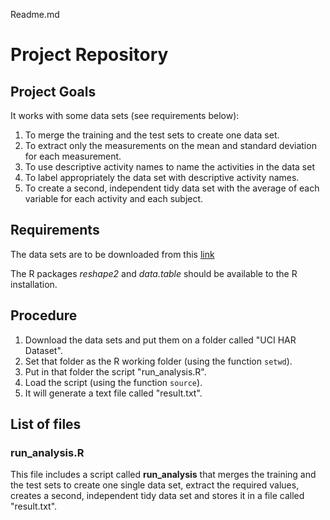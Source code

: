 Readme.md

Project Repository
==================

Project Goals
-------------

It works with some data sets (see requirements below):

1. To merge the training and the test sets to create one data set.
2. To extract only the measurements on the mean and standard deviation for each measurement.
3. To use descriptive activity names to name the activities in the data set
4. To label appropriately the data set with descriptive activity names.
5. To create a second, independent tidy data set with the average of each variable for each activity and each subject.

Requirements
------------

The data sets are to be downloaded from this [link](https://d396qusza40orc.cloudfront.net/getdata%2Fprojectfiles%2FUCI%20HAR%20Dataset.zip)

The R packages *reshape2* and *data.table* should be available to the R installation.

Procedure
---------

1. Download the data sets and put them on a folder called "UCI HAR Dataset".
2. Set that folder as the R working folder (using the function `setwd`).
3. Put in that folder the script "run_analysis.R".
4. Load the script (using the function `source`).
5. It will generate a text file called "result.txt".


List of files
-------------

### run_analysis.R

This file includes a script called **run_analysis** that 
merges the training and the test sets to create one single data set, extract the required values, 
creates a second, independent tidy data set and stores it in a file called "result.txt". 


